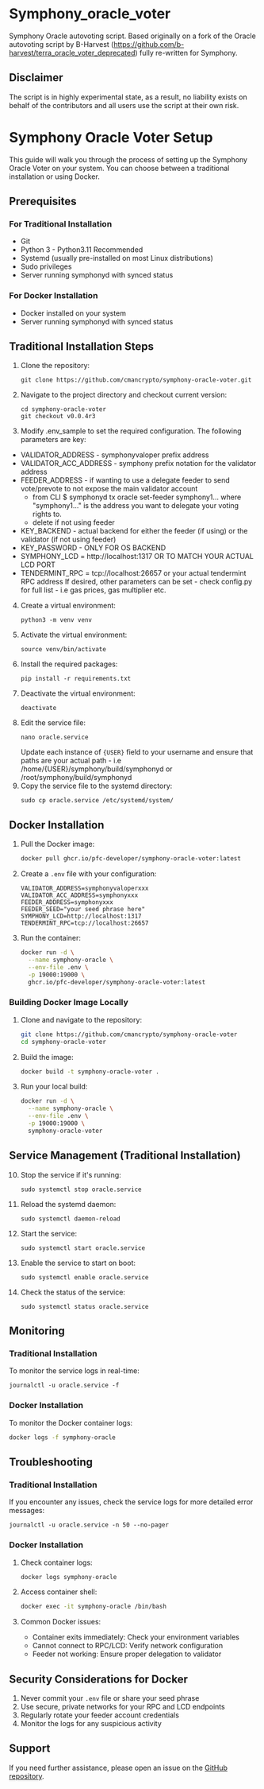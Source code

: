# Symphony_oracle_voter
Symphony Oracle autovoting script. 
Based originally on a fork of the Oracle autovoting script by B-Harvest (https://github.com/b-harvest/terra_oracle_voter_deprecated) fully re-written for Symphony.

## Disclaimer
The script is in highly experimental state, as a result, no liability exists on behalf of the contributors and all users use the script at their own risk. 

# Symphony Oracle Voter Setup
This guide will walk you through the process of setting up the Symphony Oracle Voter on your system. You can choose between a traditional installation or using Docker.

## Prerequisites
### For Traditional Installation
- Git
- Python 3 - Python3.11 Recommended
- Systemd (usually pre-installed on most Linux distributions)
- Sudo privileges
- Server running symphonyd with synced status 

### For Docker Installation
- Docker installed on your system
- Server running symphonyd with synced status

## Traditional Installation Steps
1. Clone the repository:
   ```
   git clone https://github.com/cmancrypto/symphony-oracle-voter.git
   ```
2. Navigate to the project directory and checkout current version:
   ```
   cd symphony-oracle-voter
   git checkout v0.0.4r3
   ```
3. Modify .env_sample to set the required configuration. The following parameters are key:
- VALIDATOR_ADDRESS - symphonyvaloper prefix address
- VALIDATOR_ACC_ADDRESS - symphony prefix notation for the validator address 
- FEEDER_ADDRESS - if wanting to use a delegate feeder to send vote/prevote to not expose the main validator account 
  - from CLI $ symphonyd tx oracle set-feeder symphony1... where "symphony1..." is the address you want to delegate your voting rights to.
  - delete if not using feeder 
- KEY_BACKEND - actual backend for either the feeder (if using) or the validator (if not using feeder)
- KEY_PASSWORD - ONLY FOR OS BACKEND
- SYMPHONY_LCD = http://localhost:1317 OR TO MATCH YOUR ACTUAL LCD PORT
- TENDERMINT_RPC = tcp://localhost:26657 or your actual tendermint RPC address
If desired, other parameters can be set - check config.py for full list - i.e gas prices, gas multiplier etc. 

4. Create a virtual environment:
   ```
   python3 -m venv venv
   ```
5. Activate the virtual environment:
   ```
   source venv/bin/activate
   ```
6. Install the required packages:
   ```
   pip install -r requirements.txt
   ```
7. Deactivate the virtual environment:
   ```
   deactivate
   ```
8. Edit the service file:
   ```
   nano oracle.service
   ```
   Update each instance of `{USER}` field to your username and ensure that paths are your actual path - i.e /home/{USER}/symphony/build/symphonyd or /root/symphony/build/symphonyd
9. Copy the service file to the systemd directory:
   ```
   sudo cp oracle.service /etc/systemd/system/
   ```

## Docker Installation
1. Pull the Docker image:
   ```bash
   docker pull ghcr.io/pfc-developer/symphony-oracle-voter:latest
   ```

2. Create a `.env` file with your configuration:
   ```env
   VALIDATOR_ADDRESS=symphonyvaloperxxx
   VALIDATOR_ACC_ADDRESS=symphonyxxx
   FEEDER_ADDRESS=symphonyxxx
   FEEDER_SEED="your seed phrase here"
   SYMPHONY_LCD=http://localhost:1317
   TENDERMINT_RPC=tcp://localhost:26657
   ```

3. Run the container:
   ```bash
   docker run -d \
     --name symphony-oracle \
     --env-file .env \
     -p 19000:19000 \
     ghcr.io/pfc-developer/symphony-oracle-voter:latest
   ```


### Building Docker Image Locally
1. Clone and navigate to the repository:
   ```bash
   git clone https://github.com/cmancrypto/symphony-oracle-voter
   cd symphony-oracle-voter
   ```

2. Build the image:
   ```bash
   docker build -t symphony-oracle-voter .
   ```

3. Run your local build:
   ```bash
   docker run -d \
     --name symphony-oracle \
     --env-file .env \
     -p 19000:19000 \
     symphony-oracle-voter
   ```

## Service Management (Traditional Installation)
10. Stop the service if it's running:
    ```
    sudo systemctl stop oracle.service
    ```
11. Reload the systemd daemon:
    ```
    sudo systemctl daemon-reload
    ```
12. Start the service:
    ```
    sudo systemctl start oracle.service
    ```
13. Enable the service to start on boot:
    ```
    sudo systemctl enable oracle.service
    ```
14. Check the status of the service:
    ```
    sudo systemctl status oracle.service
    ```

## Monitoring

### Traditional Installation
To monitor the service logs in real-time:
```
journalctl -u oracle.service -f
```

### Docker Installation
To monitor the Docker container logs:
```bash
docker logs -f symphony-oracle
```

## Troubleshooting

### Traditional Installation
If you encounter any issues, check the service logs for more detailed error messages:
```
journalctl -u oracle.service -n 50 --no-pager
```

### Docker Installation
1. Check container logs:
   ```bash
   docker logs symphony-oracle
   ```

2. Access container shell:
   ```bash
   docker exec -it symphony-oracle /bin/bash
   ```

3. Common Docker issues:
   - Container exits immediately: Check your environment variables
   - Cannot connect to RPC/LCD: Verify network configuration
   - Feeder not working: Ensure proper delegation to validator

## Security Considerations for Docker
1. Never commit your `.env` file or share your seed phrase
2. Use secure, private networks for your RPC and LCD endpoints
3. Regularly rotate your feeder account credentials
4. Monitor the logs for any suspicious activity

## Support
If you need further assistance, please open an issue on the [GitHub repository](https://github.com/cmancrypto/symphony-oracle-voter).
